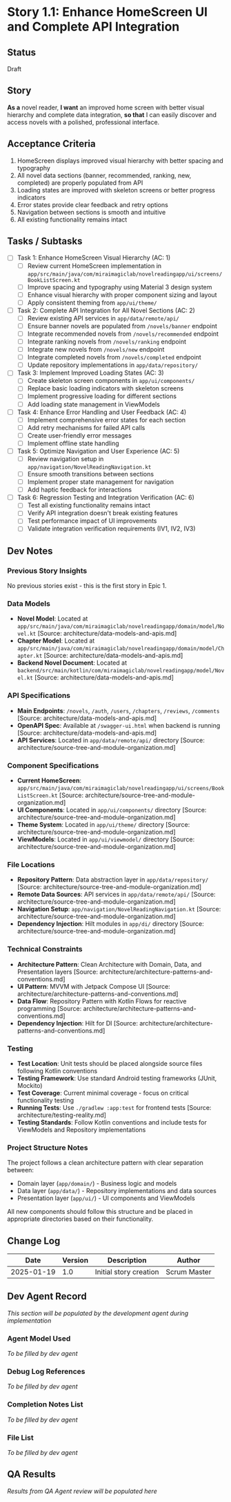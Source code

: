 # Story 1.1: Enhance HomeScreen UI and Complete API Integration

## Status
Draft

## Story
**As a** novel reader,
**I want** an improved home screen with better visual hierarchy and complete data integration,
**so that** I can easily discover and access novels with a polished, professional interface.

## Acceptance Criteria

1. HomeScreen displays improved visual hierarchy with better spacing and typography
2. All novel data sections (banner, recommended, ranking, new, completed) are properly populated from API
3. Loading states are improved with skeleton screens or better progress indicators
4. Error states provide clear feedback and retry options
5. Navigation between sections is smooth and intuitive
6. All existing functionality remains intact

## Tasks / Subtasks

- [ ] Task 1: Enhance HomeScreen Visual Hierarchy (AC: 1)
  - [ ] Review current HomeScreen implementation in `app/src/main/java/com/miraimagiclab/novelreadingapp/ui/screens/BookListScreen.kt`
  - [ ] Improve spacing and typography using Material 3 design system
  - [ ] Enhance visual hierarchy with proper component sizing and layout
  - [ ] Apply consistent theming from `app/ui/theme/`

- [ ] Task 2: Complete API Integration for All Novel Sections (AC: 2)
  - [ ] Review existing API services in `app/data/remote/api/`
  - [ ] Ensure banner novels are populated from `/novels/banner` endpoint
  - [ ] Integrate recommended novels from `/novels/recommended` endpoint
  - [ ] Integrate ranking novels from `/novels/ranking` endpoint
  - [ ] Integrate new novels from `/novels/new` endpoint
  - [ ] Integrate completed novels from `/novels/completed` endpoint
  - [ ] Update repository implementations in `app/data/repository/`

- [ ] Task 3: Implement Improved Loading States (AC: 3)
  - [ ] Create skeleton screen components in `app/ui/components/`
  - [ ] Replace basic loading indicators with skeleton screens
  - [ ] Implement progressive loading for different sections
  - [ ] Add loading state management in ViewModels

- [ ] Task 4: Enhance Error Handling and User Feedback (AC: 4)
  - [ ] Implement comprehensive error states for each section
  - [ ] Add retry mechanisms for failed API calls
  - [ ] Create user-friendly error messages
  - [ ] Implement offline state handling

- [ ] Task 5: Optimize Navigation and User Experience (AC: 5)
  - [ ] Review navigation setup in `app/navigation/NovelReadingNavigation.kt`
  - [ ] Ensure smooth transitions between sections
  - [ ] Implement proper state management for navigation
  - [ ] Add haptic feedback for interactions

- [ ] Task 6: Regression Testing and Integration Verification (AC: 6)
  - [ ] Test all existing functionality remains intact
  - [ ] Verify API integration doesn't break existing features
  - [ ] Test performance impact of UI improvements
  - [ ] Validate integration verification requirements (IV1, IV2, IV3)

## Dev Notes

### Previous Story Insights
No previous stories exist - this is the first story in Epic 1.

### Data Models
- **Novel Model**: Located at `app/src/main/java/com/miraimagiclab/novelreadingapp/domain/model/Novel.kt` [Source: architecture/data-models-and-apis.md]
- **Chapter Model**: Located at `app/src/main/java/com/miraimagiclab/novelreadingapp/domain/model/Chapter.kt` [Source: architecture/data-models-and-apis.md]
- **Backend Novel Document**: Located at `backend/src/main/kotlin/com/miraimagiclab/novelreadingapp/model/Novel.kt` [Source: architecture/data-models-and-apis.md]

### API Specifications
- **Main Endpoints**: `/novels`, `/auth`, `/users`, `/chapters`, `/reviews`, `/comments` [Source: architecture/data-models-and-apis.md]
- **OpenAPI Spec**: Available at `/swagger-ui.html` when backend is running [Source: architecture/data-models-and-apis.md]
- **API Services**: Located in `app/data/remote/api/` directory [Source: architecture/source-tree-and-module-organization.md]

### Component Specifications
- **Current HomeScreen**: `app/src/main/java/com/miraimagiclab/novelreadingapp/ui/screens/BookListScreen.kt` [Source: architecture/source-tree-and-module-organization.md]
- **UI Components**: Located in `app/ui/components/` directory [Source: architecture/source-tree-and-module-organization.md]
- **Theme System**: Located in `app/ui/theme/` directory [Source: architecture/source-tree-and-module-organization.md]
- **ViewModels**: Located in `app/ui/viewmodel/` directory [Source: architecture/source-tree-and-module-organization.md]

### File Locations
- **Repository Pattern**: Data abstraction layer in `app/data/repository/` [Source: architecture/source-tree-and-module-organization.md]
- **Remote Data Sources**: API services in `app/data/remote/api/` [Source: architecture/source-tree-and-module-organization.md]
- **Navigation Setup**: `app/navigation/NovelReadingNavigation.kt` [Source: architecture/source-tree-and-module-organization.md]
- **Dependency Injection**: Hilt modules in `app/di/` directory [Source: architecture/source-tree-and-module-organization.md]

### Technical Constraints
- **Architecture Pattern**: Clean Architecture with Domain, Data, and Presentation layers [Source: architecture/architecture-patterns-and-conventions.md]
- **UI Pattern**: MVVM with Jetpack Compose UI [Source: architecture/architecture-patterns-and-conventions.md]
- **Data Flow**: Repository Pattern with Kotlin Flows for reactive programming [Source: architecture/architecture-patterns-and-conventions.md]
- **Dependency Injection**: Hilt for DI [Source: architecture/architecture-patterns-and-conventions.md]

### Testing
- **Test Location**: Unit tests should be placed alongside source files following Kotlin conventions
- **Testing Framework**: Use standard Android testing frameworks (JUnit, Mockito)
- **Test Coverage**: Current minimal coverage - focus on critical functionality testing
- **Running Tests**: Use `./gradlew :app:test` for frontend tests [Source: architecture/testing-reality.md]
- **Testing Standards**: Follow Kotlin conventions and include tests for ViewModels and Repository implementations

### Project Structure Notes
The project follows a clean architecture pattern with clear separation between:
- Domain layer (`app/domain/`) - Business logic and models
- Data layer (`app/data/`) - Repository implementations and data sources
- Presentation layer (`app/ui/`) - UI components and ViewModels

All new components should follow this structure and be placed in appropriate directories based on their functionality.

## Change Log
| Date | Version | Description | Author |
|------|---------|-------------|---------|
| 2025-01-19 | 1.0 | Initial story creation | Scrum Master |

## Dev Agent Record
*This section will be populated by the development agent during implementation*

### Agent Model Used
*To be filled by dev agent*

### Debug Log References
*To be filled by dev agent*

### Completion Notes List
*To be filled by dev agent*

### File List
*To be filled by dev agent*

## QA Results
*Results from QA Agent review will be populated here*
